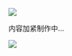 ![](https://cdn.jsdelivr.net/gh/zey9991/mdpic/202409301525035.png)

内容加紧制作中...

![](https://cdn.jsdelivr.net/gh/zey9991/mdpic/LYS%20Lab%E4%BB%8B%E7%BB%8D%E5%88%9D%E7%A8%BF_09.png)